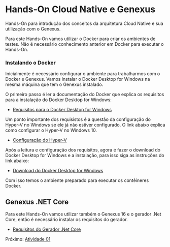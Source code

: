 # Hands-On Cloud Native e Genexus

Hands-On para introdução dos conceitos da arquitetura Cloud Native e sua utilização com o Genexus.

Para este Hands-On vamos utilizar o Docker para criar os ambientes de testes. Não é necessário conhecimento anterior em Docker para executar o Hands-On.

### Instalando o Docker

Inicialmente é necessário configurar o ambiente para trabalharmos com o Docker e Genexus. Vamos instalar o Docker Desktop for Windows na mesma máquina que tem o Genexus  instalado.

O primeiro passo é ler a documentação do Docker que explica os requisitos para a instalação do Docker Desktop for Windows:

- [Requisitos para o Docker Desktop for Windows](https://docs.docker.com/docker-for-windows/install/#what-to-know-before-you-install)

Um ponto importante dos requisistos é a questão da configuração do Hyper-V no Windows se ele já não estiver configurado. O link abaixo explica como configurar o Hyper-V no Windows 10.

- [Configuração do Hyper-V](https://docs.docker.com/docker-for-windows/troubleshoot/#virtualization)

Após a leitura e configuração dos requisitos, agora é fazer o download do Docker Desktop for Windows e a instalação, para isso siga as instruções do link abaixo:

- [Download do Docker Desktop for Windows](https://hub.docker.com/editions/community/docker-ce-desktop-windows)

Com isso temos o ambiente preparado para executar os contêineres Docker.

## Genexus .NET Core

Para este Hands-On vamos utilizar também o Genexus 16 e o gerador .Net Core, então é necessário instalar os requisitos do gerador.

- [Requisitos do Gerador .Net Core](https://wiki.genexus.com/commwiki/servlet/wiki?38605,.Net+Core+Generator+Requirements)

Próximo: [Atividade 01](docs/01-atividade.md)
